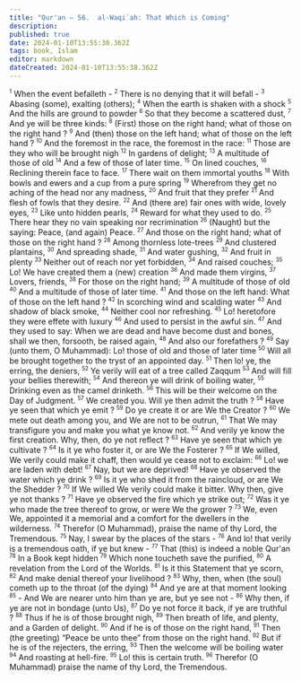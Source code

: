 ```yaml
---
title: "Qur'an — 56.  al-Waqi`ah: That Which is Coming"
description: 
published: true
date: 2024-01-10T13:55:38.362Z
tags: book, Islam
editor: markdown
dateCreated: 2024-01-10T13:55:38.362Z
---
```




<span id="v1"><sup><small>1</small></sup></span>  When the event befalleth -
<span id="v2"><sup><small>2</small></sup></span>  There is no denying that it will befall -
<span id="v3"><sup><small>3</small></sup></span>  Abasing (some), exalting (others);
<span id="v4"><sup><small>4</small></sup></span>  When the earth is shaken with a shock
<span id="v5"><sup><small>5</small></sup></span>  And the hills are ground to powder
<span id="v6"><sup><small>6</small></sup></span>  So that they become a scattered dust,
<span id="v7"><sup><small>7</small></sup></span>  And ye will be three kinds:
<span id="v8"><sup><small>8</small></sup></span>  (First) those on the right hand; what of those on the right hand ?
<span id="v9"><sup><small>9</small></sup></span>  And (then) those on the left hand; what of those on the left hand ?
<span id="v10"><sup><small>10</small></sup></span>  And the foremost in the race, the foremost in the race:
<span id="v11"><sup><small>11</small></sup></span>  Those are they who will be brought nigh
<span id="v12"><sup><small>12</small></sup></span>  In gardens of delight;
<span id="v13"><sup><small>13</small></sup></span>  A multitude of those of old
<span id="v14"><sup><small>14</small></sup></span>  And a few of those of later time.
<span id="v15"><sup><small>15</small></sup></span>  On lined couches,
<span id="v16"><sup><small>16</small></sup></span>  Reclining therein face to face.
<span id="v17"><sup><small>17</small></sup></span>  There wait on them immortal youths
<span id="v18"><sup><small>18</small></sup></span>  With bowls and ewers and a cup from a pure spring
<span id="v19"><sup><small>19</small></sup></span>  Wherefrom they get no aching of the head nor any madness,
<span id="v20"><sup><small>20</small></sup></span>  And fruit that they prefer
<span id="v21"><sup><small>21</small></sup></span>  And flesh of fowls that they desire.
<span id="v22"><sup><small>22</small></sup></span>  And (there are) fair ones with wide, lovely eyes,
<span id="v23"><sup><small>23</small></sup></span>  Like unto hidden pearls,
<span id="v24"><sup><small>24</small></sup></span>  Reward for what they used to do.
<span id="v25"><sup><small>25</small></sup></span>  There hear they no vain speaking nor recrimination
<span id="v26"><sup><small>26</small></sup></span>  (Naught) but the saying: Peace, (and again) Peace.
<span id="v27"><sup><small>27</small></sup></span>  And those on the right hand; what of those on the right hand ?
<span id="v28"><sup><small>28</small></sup></span>  Among thornless lote-trees
<span id="v29"><sup><small>29</small></sup></span>  And clustered plantains,
<span id="v30"><sup><small>30</small></sup></span>  And spreading shade,
<span id="v31"><sup><small>31</small></sup></span>  And water gushing,
<span id="v32"><sup><small>32</small></sup></span>  And fruit in plenty
<span id="v33"><sup><small>33</small></sup></span>  Neither out of reach nor yet forbidden,
<span id="v34"><sup><small>34</small></sup></span>  And raised couches;
<span id="v35"><sup><small>35</small></sup></span>  Lo! We have created them a (new) creation
<span id="v36"><sup><small>36</small></sup></span>  And made them virgins,
<span id="v37"><sup><small>37</small></sup></span>  Lovers, friends,
<span id="v38"><sup><small>38</small></sup></span>  For those on the right hand;
<span id="v39"><sup><small>39</small></sup></span>  A multitude of those of old
<span id="v40"><sup><small>40</small></sup></span>  And a multitude of those of later time.
<span id="v41"><sup><small>41</small></sup></span>  And those on the left hand: What of those on the left hand ?
<span id="v42"><sup><small>42</small></sup></span>  In scorching wind and scalding water
<span id="v43"><sup><small>43</small></sup></span>  And shadow of black smoke,
<span id="v44"><sup><small>44</small></sup></span>  Neither cool nor refreshing.
<span id="v45"><sup><small>45</small></sup></span>  Lo! heretofore they were effete with luxury
<span id="v46"><sup><small>46</small></sup></span>  And used to persist in the awful sin.
<span id="v47"><sup><small>47</small></sup></span>  And they used to say: When we are dead and have become dust and bones, shall we then, forsooth, be raised again,
<span id="v48"><sup><small>48</small></sup></span>  And also our forefathers ?
<span id="v49"><sup><small>49</small></sup></span>  Say (unto them, O Muhammad): Lo! those of old and those of later time
<span id="v50"><sup><small>50</small></sup></span>  Will all be brought together to the tryst of an appointed day.
<span id="v51"><sup><small>51</small></sup></span>  Then lo! ye, the erring, the deniers,
<span id="v52"><sup><small>52</small></sup></span>  Ye verily will eat of a tree called Zaqqum
<span id="v53"><sup><small>53</small></sup></span>  And will fill your bellies therewith;
<span id="v54"><sup><small>54</small></sup></span>  And thereon ye will drink of boiling water,
<span id="v55"><sup><small>55</small></sup></span>  Drinking even as the camel drinketh.
<span id="v56"><sup><small>56</small></sup></span>  This will be their welcome on the Day of Judgment.
<span id="v57"><sup><small>57</small></sup></span>  We created you. Will ye then admit the truth ?
<span id="v58"><sup><small>58</small></sup></span>  Have ye seen that which ye emit ?
<span id="v59"><sup><small>59</small></sup></span>  Do ye create it or are We the Creator ?
<span id="v60"><sup><small>60</small></sup></span>  We mete out death among you, and We are not to be outrun,
<span id="v61"><sup><small>61</small></sup></span>  That We may transfigure you and make you what ye know not.
<span id="v62"><sup><small>62</small></sup></span>  And verily ye know the first creation. Why, then, do ye not reflect ?
<span id="v63"><sup><small>63</small></sup></span>  Have ye seen that which ye cultivate ?
<span id="v64"><sup><small>64</small></sup></span>  Is it ye who foster it, or are We the Fosterer ?
<span id="v65"><sup><small>65</small></sup></span>  If We willed, We verily could make it chaff, then would ye cease not to exclaim:
<span id="v66"><sup><small>66</small></sup></span>  Lo! we are laden with debt!
<span id="v67"><sup><small>67</small></sup></span>  Nay, but we are deprived!
<span id="v68"><sup><small>68</small></sup></span>  Have ye observed the water which ye drink ?
<span id="v69"><sup><small>69</small></sup></span>  Is it ye who shed it from the raincloud, or are We the Shedder ?
<span id="v70"><sup><small>70</small></sup></span>  If We willed We verily could make it bitter. Why then, give ye not thanks ?
<span id="v71"><sup><small>71</small></sup></span>  Have ye observed the fire which ye strike out;
<span id="v72"><sup><small>72</small></sup></span>  Was it ye who made the tree thereof to grow, or were We the grower ?
<span id="v73"><sup><small>73</small></sup></span>  We, even We, appointed it a memorial and a comfort for the dwellers in the wilderness.
<span id="v74"><sup><small>74</small></sup></span>  Therefor (O Muhammad), praise the name of thy Lord, the Tremendous.
<span id="v75"><sup><small>75</small></sup></span>  Nay, I swear by the places of the stars -
<span id="v76"><sup><small>76</small></sup></span>  And lo! that verily is a tremendous oath, if ye but knew -
<span id="v77"><sup><small>77</small></sup></span>  That (this) is indeed a noble Qur'an
<span id="v78"><sup><small>78</small></sup></span>  In a Book kept hidden
<span id="v79"><sup><small>79</small></sup></span>  Which none toucheth save the purified,
<span id="v80"><sup><small>80</small></sup></span>  A revelation from the Lord of the Worlds.
<span id="v81"><sup><small>81</small></sup></span>  Is it this Statement that ye scorn,
<span id="v82"><sup><small>82</small></sup></span>  And make denial thereof your livelihood ?
<span id="v83"><sup><small>83</small></sup></span>  Why, then, when (the soul) cometh up to the throat (of the dying)
<span id="v84"><sup><small>84</small></sup></span>  And ye are at that moment looking
<span id="v85"><sup><small>85</small></sup></span>  - And We are nearer unto him than ye are, but ye see not -
<span id="v86"><sup><small>86</small></sup></span>  Why then, if ye are not in bondage (unto Us),
<span id="v87"><sup><small>87</small></sup></span>  Do ye not force it back, if ye are truthful ?
<span id="v88"><sup><small>88</small></sup></span>  Thus if he is of those brought nigh,
<span id="v89"><sup><small>89</small></sup></span>  Then breath of life, and plenty, and a Garden of delight.
<span id="v90"><sup><small>90</small></sup></span>  And if he is of those on the right hand,
<span id="v91"><sup><small>91</small></sup></span>  Then (the greeting) “Peace be unto thee” from those on the right hand.
<span id="v92"><sup><small>92</small></sup></span>  But if he is of the rejecters, the erring,
<span id="v93"><sup><small>93</small></sup></span>  Then the welcome will be boiling water
<span id="v94"><sup><small>94</small></sup></span>  And roasting at hell-fire.
<span id="v95"><sup><small>95</small></sup></span>  Lo! this is certain truth.
<span id="v96"><sup><small>96</small></sup></span>  Therefor (O Muhammad) praise the name of thy Lord, the Tremendous.